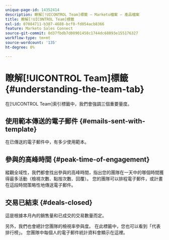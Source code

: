 ```yaml
---
unique-page-id: 14352414
description: 瞭解[!UICONTROL Team]標籤 — Marketo檔案 — 產品檔案
title: 瞭解[!UICONTROL Team]標籤
exl-id: 07084711-b387-4688-bcf0-fd054acb8366
feature: Marketo Sales Connect
source-git-commit: 0d37fbdb7d08901458c1744dc68893e155176327
workflow-type: tm+mt
source-wordcount: '135'
ht-degree: 0%

---
```


# 瞭解[!UICONTROL Team]標籤 {#understanding-the-team-tab}

在[!UICONTROL Team]索引標籤中，我們會強調三個重要量度。

## 使用範本傳送的電子郵件 {#emails-sent-with-template}

在已傳送的電子郵件中，有多少使用範本。

## 參與的高峰時間 {#peak-time-of-engagement}

縱觀全域性，我們都會找出參與的高峰時間，指出您的團隊在一天中的哪個時間獲得最多活動（檢視次數、點按次數、回覆）。 您的團隊可以排程電子郵件，或計畫在這段時間策略性地傳送電子郵件。

## 交易已結束 {#deals-closed}

這是根據本月內的銷售量和已成交的交易數量而定。

另外，我們也會總計您團隊的檢視率參與度。 在此標籤中，您也可以看到「代表排行榜」。 您團隊中每個人的電子郵件統計資料會顯示在這裡。
